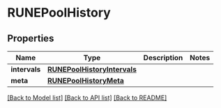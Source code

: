 # RUNEPoolHistory

## Properties
Name | Type | Description | Notes
------------ | ------------- | ------------- | -------------
**intervals** | [**RUNEPoolHistoryIntervals**](RUNEPoolHistoryIntervals.md) |  | 
**meta** | [**RUNEPoolHistoryMeta**](RUNEPoolHistoryMeta.md) |  | 

[[Back to Model list]](../README.md#documentation-for-models) [[Back to API list]](../README.md#documentation-for-api-endpoints) [[Back to README]](../README.md)

